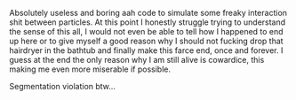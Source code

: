 Absolutely useless and boring aah code to simulate some freaky interaction shit between particles. 
At this point I honestly struggle trying to understand the sense of this all, I would not even be able to tell how I happened to end up here or to give myself a good reason why I should not fucking drop that hairdryer in the bathtub and finally make this farce end, once and forever. 
I guess at the end the only reason why I am still alive is cowardice, this making me even more miserable if possible.



Segmentation violation btw...
